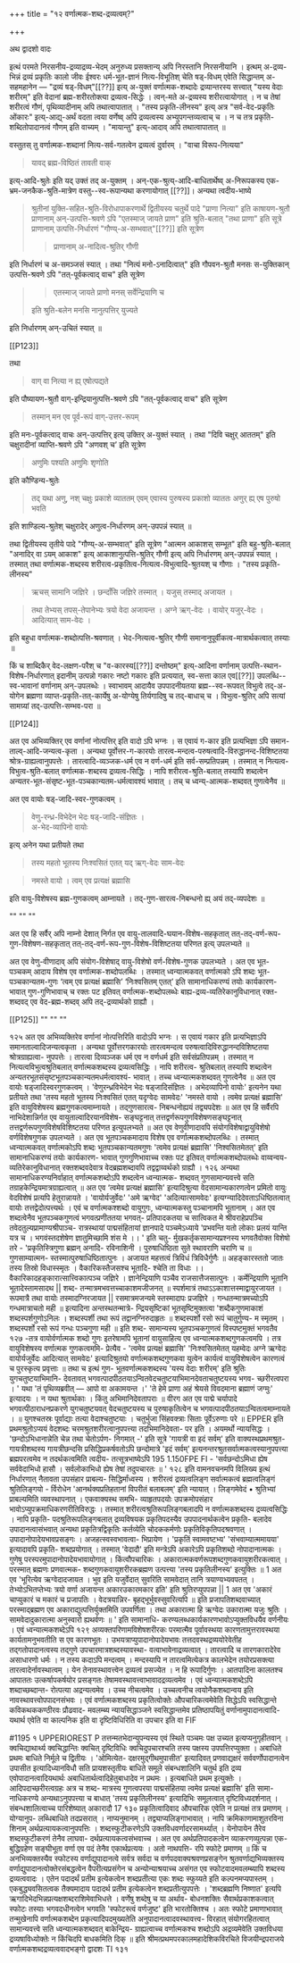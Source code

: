 +++
title = "१२ वर्णात्मक-शब्द-द्रव्यत्वम्?"

+++

अथ द्वादशो वादः

इत्थं परमते निरसनीय-द्रव्याद्रव्य-भेदम् अनुरुध्य प्रसक्तान्य् अपि निरस्तानि निरसनीयानि । इत्थम् अ-द्रव्य-भिन्नं द्रव्यं प्रकृतिः कालो जीवः ईश्वरः धर्म-भूत-ज्ञानं नित्य-विभूतिश् चेति षड्-विधम् एवेति सिद्धान्तम् अ-सहमहानेन — "द्रव्यं षड्-विधम्"[[??]] इत्य् अ-युक्तं वर्णात्मक-शब्दादेः द्रव्यान्तरस्य सत्त्वात् "यस्य वेदाः शरीरम्" इति वेदानां ब्रह्म-शरीरतोक्त्या द्रव्यत्व-सिद्धेः । त्वन्-मते अ-द्रव्यस्य शरीरत्वायोगात् । न च तेषां शरीरत्वं गौणं, पृथिव्यादीनाम् अपि तथात्वापातात् । "तस्य प्रकृति-लीनस्य" इत्य् अत्र "सर्व-वेद-प्रकृतिः ओंकारः" इत्य्-आद्य्-अर्थं वदता त्वया वर्णेष्व् अपि द्रव्यत्वस्य अभ्युपगन्तव्यत्वाच् च । न च तत्र प्रकृति-शब्दितोपादानत्वं गौणम् इति वाच्यम् । "मायान्तु" इत्य्-आदाव् अपि तथात्वापातात् ॥

वस्तुतस् तु वर्णात्मक-शब्दानां नित्य-सर्व-गतत्वेन द्रव्यत्वं दुर्वारम् । "वाचा विरूप-नित्यया"  

> यावद् ब्रह्म-विष्ठितं तावती वाक्

इत्य्-आदि-श्रुतेः इति यद् उक्तं तद् अ-युक्तम् । अन्-एक-श्रुत्य्-आदि-बाधितार्थेष्व् अ-निरूपकस्य एक-भ्रम-जनकैक-श्रुति-मात्रेण वस्तु--स्व-रूपान्यथा करणायोगात् [[??]]। अन्यथा त्वदीय-भाष्ये 

> श्रुतीनां युक्ति-सहित-श्रुति-विरोधापाकरणार्थे द्वितीयस्य चतुर्थे पादे "प्राणा नित्या" इति काषायण-श्रुतौ प्राणानाम् अन्-उत्पत्ति-श्रवणे ऽपि "एतस्माज् जायते प्राण" इति श्रुति-बलात् "तथा प्राणा" इति सूत्रे प्राणानाम् उत्पत्ति-निर्धारणं "गौण्य्-अ-सम्भवात्"[[??]] इति सूत्रेण 
>
>> प्राणानाम् अ-नादित्व-श्रुतिर् गौणी
>
इति निर्धारणं च अ-समञ्जसं स्यात् । तथा "नित्यं मनो-ऽनादित्वात्" इति गौपवन-श्रुतौ मनसः स-युक्तिकान् उत्पत्ति-श्रवणे ऽपि "तत्-पूर्वकत्वाद् वाच" इति सूत्रेण 
>
>> एतस्माज् जायते प्राणो मनस् सर्वेन्द्रियाणि च
>
> इति श्रुति-बलेन मनसि नानुत्पत्तिर् युज्यते

इति निर्धारणम् अन्-उचितं स्यात् ॥

[[P123]]

तथा 

> वाग् वा नित्या न ह्य् एषोत्पद्यते 

इति पौष्यायण-श्रुतौ वाग्-इन्द्रियानुत्पत्ति-श्रवणे ऽपि "तत्-पूर्वकत्वाद् वाच" इति सूत्रेण 

> तस्मान् मन एव पूर्व-रूपं वाग्-उत्तर-रूपम्

इति मनः-पूर्वकत्वाद् वाचः अन्-उत्पत्तिर् इत्य् उक्तिर् अ-युक्तं स्यात् । तथा "दिवि चक्षुर् आततम्" इति चक्षुरादीनां व्याप्ति-श्रवणे ऽपि "अणवश् च’ इति सूत्रेण 

> अणुमिः पश्यति अणुमिः शृणोति

इति कौण्डिन्य-श्रुतेः 

> तद् यथा अणु, नश् चक्षुः प्रकाशे व्याततम् एवम् एवास्य पुरुषस्य प्रकाशो व्याततः अणुर् ह्य् एष पुरुषो भवति

इति शाण्डिल्य-श्रुतेश् चक्षुरादेर् अणुत्व-निर्धारणम् अन्-उपपन्नं स्यात् ॥

तथा द्वितीयस्य तृतीये पादे "गौण्य्-अ-सम्भवात्" इति सूत्रेण "आत्मन आकाशस् सम्भूत" इति बहु-श्रुति-बलात् "अनादिर् वा ऽयम् आकाश" इत्य् आकाशानुत्पत्ति-श्रुतिर् गौणी इत्य् अपि निर्धारणम् अन्-उपपन्नं स्यात् । तस्मात् तथा वर्णात्मक-शब्दस्य शरीरत्व-प्रकृतित्व-नित्यत्व-विभुत्वादि-श्रुतयश् च गौणाः । "तस्य प्रकृति-लीनस्य" 

> ऋचस् सामानि जज्ञिरे । छन्दाँसि जज्ञिरे तस्मात् । यजुस् तस्माद् अजायत ।

> तथा तेभ्यस् तपस्-तेपानेभ्यः त्रयो वेदा अजायन्त । अग्ने ऋग्-वेदः । वायोर् यजुर्-वेदः । आदित्यात् साम-वेदः ।

इति बहुधा वर्णात्मक-शब्दोत्पत्ति-श्रवणात् । भेद-नित्यत्व-श्रुतिर् गौणी समानानुपूर्वीकत्व-मात्रार्थकत्वात् तस्याः ॥

किं च शाब्दिकैर् वेद-लक्षण-परैश् च "व-कारस्य[[??]] दन्तोष्ठम्" इत्य्-आदिना वर्णानाम् उत्पत्ति-स्थान-विशेष-निर्धारणात् इदानीम् उत्पन्नो गकारः नष्टो गकारः इति प्रत्ययात्, स्व-सत्ता काल एव[[??]] उपलब्धि--स्व-भावानां वर्णानाम् अन्-उपलब्धेः । स्वाभावम् आदायैव उपपादनीयतया ब्रह्म--स्व-रूपवत् विभुत्वे तद्-अ-योगेन ब्रह्मणा व्याप्त-प्रकृति-तत्-कार्येषु अ-योग्येषु तिर्यगादिषु च तद्-बाधाच् च । विभुत्व-श्रुतिर् अपि सत्यां सामग्र्यां तद्-उत्पत्ति-सम्भव-परा ॥

[[P124]]

अत एव अभिव्यक्तिर् एव वर्णानां नोत्पत्तिर् इति वादो ऽपि भग्नः । स एवायं ग-कार इति प्रत्यभिज्ञा ऽपि समान-ताल्व्-आदि-जन्यत्व-कृता । अन्यथा पूर्वोत्तर-ग-कारयोः तारत्व-मन्दत्व-परुषत्वादि-विरुद्धानन्द-विशिष्टतया श्रोत्र-ग्राह्यत्वानुपपत्तेः । तारत्वादि-व्यञ्जक-धर्म एव न वर्ण-धर्म इति सर्व-सम्प्रतिपन्नम् । तस्मात् न नित्यत्व-विभुत्व-श्रुति-बलात् वर्णात्मक-शब्दस्य द्रव्यत्व-सिद्धिः । नापि शरीरत्व-श्रुति-बलात् तस्यापि शब्दत्वेन अन्यतर-भूत-संसृष्ट-भूत-पञ्चकान्यतम-धर्मत्वावश्यं भावात् । तच् च ध्वन्य्-आत्मक-शब्दवत् गुणत्वेनैव ॥

अत एव वायोः षड्-जादि-स्वर-गुणकत्वम् । 

> वेणु-रन्ध्र-विभेदेन भेदः षड्-जादि-संज्ञितः ।  
अ-भेद-व्यापिनो वायोः

इत्य् अनेन यथा प्रतीयते तथा 

> तस्य महतो भूतस्य निःश्वसितं एतत् यद् ऋग्-वेदः साम-वेदः 

> नमस्ते वायो । त्वम् एव प्रत्यक्षं ब्रह्मासि

इति वायु-विशेषस्य ब्रह्म-गुणकत्वम् आम्नायते । तद्-गुण-सारत्व-निबन्धनो ह्य् अयं तद्-व्यपदेशः ॥

""
""
""

अत एव हि सर्वैर् अपि नाम्नो देशात् निर्गत एव वायु-तालवादि-घयान-विशेष-सहकृतात् तत्-तद्-वर्ण-रूप-गुण-विशेषण-सहकृतात् तत्-तद्-वर्ण-रूप-गुण-विशेष-विशिष्टतया परिणत इत्य् उपलभ्यते ॥

अत एव वेणु-वीणादाव् अपि संयोग-विशेषाद् वायु-विशेषो वर्ण-विशेष-गुणक उपलभ्यते । अत एव भूत-पञ्चकम् आदाय विशेष एव वर्णात्मक-शब्दोपलब्धिः । तस्मात् ध्वन्यात्मकवत् वर्णात्मको ऽपि शब्दः भूत-पञ्चकान्यतम-गुणः ‘त्वम् एव प्रत्यक्षं ब्रह्मासि’ ‘निःश्वसितम् एतत्’ इति सामानाधिकरण्यं तयोः कार्यकारण-भावात् गुण-गुणिभावाच् च रक्तः पट इतिवत् वर्णात्मक-शब्दोपलब्धेः बाह्य-द्रव्य-व्यतिरेकानुविधानात् रक्त-शब्दवद् एव वेद-ब्रह्म-शब्दव् अपि तद्-द्रव्यार्थको ग्राह्यौ ।

[[P125]]
""
""
""

१२५ 
अत एव अभिव्यक्तिरेव वर्णानां नोत्पत्तिरिति वादोऽपि भग्नः । स एवायं गकार इति प्रत्यभिज्ञाऽपि समानताल्वादिजन्यत्वकृता । अन्यथा पूर्वोत्तरगकारयोः तारत्वमन्दत्व परुषत्वादिविरुद्धानन्दविशिष्टतया श्रोत्रग्राह्यत्वा- नुपपत्तेः । तारत्वा दिव्यञ्जक धर्म एव न वर्णधर्म इति सर्वसंप्रतिपन्नम् । तस्मात् न नित्यत्वविभुत्वश्रुतिबलात् वर्णात्मकशब्दस्य द्रव्यत्वसिद्धिः । नापि शरीरत्व- श्रुतिबलात् तस्यापि शब्दत्वेन अन्यतरभूतसंसृष्टभूतपञ्चकान्यतमधर्मत्वावश्यं- भावात् । तच्च ध्वन्यात्मकशब्दवत् गुणत्वेनैव ॥ 
अत एव वायोः षड्जादिस्वरगुणकत्वम् । 'वेणुरन्ध्रविभेदेन भेदः षड्जादिसंज्ञितः । अभेदव्यापिनो वायोः' इत्यनेन यथा प्रतीयते तथा 'तस्य महतो भूतस्य निःश्वसितं एतत् यदृग्वेदः सामवेदः' 'नमस्ते वायो । त्वमेव प्रत्यक्षं ब्रह्मासि' इति वायुविशेषस्य ब्रह्मगुणकत्वमाम्नायते । तद्गुणसारत्व- निबन्धनोह्ययं तद्व्यपदेशः ॥ 
अत एव हि सर्वैरपि नाभिदेशान्निर्गत एव वायुताल्वादिरयानविशेष- सङ्घट्टनात् तत्तद्वर्णरूपगुणविशेषणसङ्घट्टनात् तत्तद्वर्णरूपगुणविशेषविशिष्टतया परिणत इत्युपलभ्यते ॥ 
अत एव वेणुवीणादावपि संयोगविशेषाद्वायुविशेषो वर्णविशेषगुणक उपलभ्यते । अत एव भूतपञ्चकमादाय विशेष एव वर्णात्मकशब्दोपलब्धिः । तस्मात् ध्वन्यात्मकवत् वर्णात्मकोऽपि शब्दः भूतपञ्चकान्यतमगुणः 'त्वमेव प्रत्यक्षं ब्रह्मासि' 'निश्वसितमेतत्' इति सामानाधिकरण्यं तयोः कार्यकारण- भावात् गुणगुणिभावाच्च रक्तः पट इतिवत् वर्णात्मकशब्दोपलब्धेः वाय्वन्वय- व्यतिरेकानुविधानात् रक्तशब्दवदेवात्र वेदब्रह्मशब्दावपि तद्वद्वाय्वर्थको ग्राह्यौ । 
१२६ 
अन्यथा सामानाधिकरण्यनिर्वाहात् वर्णात्मकशब्दोऽपि शब्दत्वेन ध्वन्यात्मक- शब्दवत् गुणसामान्यवत्त्वे सति तग्राहकेन्द्रियमात्रग्राह्यत्वात् ॥ 
अत एव ‘त्वमेव प्रत्यक्षं ब्रह्मासि' इत्यादिश्रुत्या वेदसामान्यकारणत्वेन प्रमितो वायुः वेदविशेषं प्रत्यपि हेतुरान्नायते । 'वायोर्यजुर्वेदः' 'अमे ऋग्वेद' 'अदित्यात्सामवेदः' इत्यग्न्यादिदेवताऽधिष्ठितत्वात् वायोः तत्तद्वेदोत्पत्त्यर्थः । 
एवं च वर्णात्मकश्शब्दो वायुगुगः, ध्वन्यात्मकस्तु पञ्चानामपि भूतानाम् । अत एव शब्दत्वेनैव भूतपञ्चकगुणत्वं भगवत्प्रणीततया भगवत्- प्रतिपादकतया च सात्विकत मे श्रीवराहेप्रपञ्चि तवेदतुल्यप्रामाण्यश्रीपाञ्च- रात्रस्थायां पाद्मसंहितायां ज्ञानपादे पञ्चमेऽध्याये 'प्रभवन्ति यतो लोकाः प्रलयं यान्ति यत्र च । भगवंस्तदशेषेण ज्ञातुमिच्छामि शंस मे ।। ' इति चतु- र्मुखकर्तृकसामान्यप्रश्नस्य भगवतैवोक्त विशेषो तरे - 'प्रकृतिस्त्रिगुणा ब्रह्मन् अनादि- रविनाशिनी । पुरुषाधिष्ठिता सुते स्थावराणि चराणि च ॥ गुणसाम्यात्मन- स्तस्मात्पुरुषाधिष्ठितात्पुनः । अजायत महत्तत्वं त्रिविधं त्रिविधैर्गुणैः ॥ अहङ्कारस्ततो जातः तस्य तिस्रो विधास्स्मृतः । वैकारिकस्तैजसश्च भूतादि- श्चेति ता विधाः ।। वैकारिकादहङ्कारात्सात्त्विकात्पञ्च जज्ञिरे । ज्ञानेन्द्रियाणि पञ्चैव राजसात्तैजसात्पुनः । कर्मेन्द्रियाणि भूतानि भूतादेस्तामसादथ || शब्द- तन्मात्रमभवत्तच्चाकाशमजीजनत् ॥ स्पर्शमात्रं तथाऽऽकाशात्तस्माद्वायुरजायत । रूपमात्रै तथा वायोः तस्मादग्निरजायत || रसमात्रमजन्यमे स्तस्मादापः प्रजज्ञिरे । गन्धतन्मात्रमच्योऽपि गन्धमात्राचतो मही ॥ इत्यादिना अन्तस्थतन्मात्रे- न्द्रियसृष्टिकां भूतसृष्टिमुक्तत्वा 'शब्दैकगुणमाकाशं शब्दस्पर्शगुणोऽनिलः । शब्दस्पर्शी तथा रूपं तद्वानग्निरुदाहृतः ॥ शब्दस्पर्शो रसो रूपं चातुर्गुण्य- म स्मृतम् । शब्दस्पर्शो रसो रूपं गन्धः पञ्चगुणा मही ॥ इति शब्द- सामान्यस्य भूतपञ्चकगुणत्वं विस्पष्टमुक्तं भगवतैव 
१२७ 
-तत्र वायोर्वर्णात्मक शब्दो गुणः इतरेषामपि भूतानां वायुसाहित्य एव ध्वन्यात्मकशब्दगुणकत्वमपि । तत्र वायुविशेषस्य वर्णात्मक गुणकत्वममि- प्रेत्यैव - 'त्वमेव प्रत्यक्षं ब्रह्मासि' 'निःश्वसितमेतत् यहम्वेदः अग्ने ऋग्वेदः वायोर्यजुर्वेदः आदित्यात् सामवेदः' इत्यादिश्रुतयो वर्णात्मकशब्दगुणकवा युत्वेन कार्यत्वं वायुविशेषत्वेन कारणत्वं च पुरस्कृत्य प्रवृत्ताः ॥ तथा च इत्थं गुण- भूतवर्णात्मकशब्दस्य 'यस्य वेदाः शरीरम्' इति श्रुतिः युगचतुष्टयाभिमानि- देवतावत् भगवत्पादपीठतयाऽन्वितवेदचतुष्टयाभिमानदेवताचतुष्टयस्य भगव- च्छरीरत्वपरा । ' यथा 'तं पृथिव्यब्रवीत् — आपो वा अकामयन्त ।' 'ते हेमे प्राणा अहं श्रेयसे विवदमाना ब्रह्माणं जग्मुः' इत्यादयः । न यथा श्रुतार्थकाः । किंतु अभिमानिदेवतापराः ॥ 
वीरग 
अत एव पाद्मे चर्यापादे भगवत्पीठाराधनप्रकरणे युगचतुष्टयवत् वेदचतुष्टयस्य च पुरुषाकृतित्वेन च भगवत्पादपीठतयाऽन्वितत्वमाम्नायते । 
॥ युगश्चतस्रः पूर्वाद्याः तत्या वेदाश्चतुष्टयाः । 
चतुर्भुजा सिंहवक्त्राः सिताः पूर्वेऽरुणाः परे ॥ 
EPPER 
इति प्रथमश्रुतोऽप्ययं वेदशब्दः चरमश्रुतशरीरत्वानुपपत्त्या तदभिमानिदेवता- पर इति । अयमर्थो न्यायसिद्धः । 'छन्दोऽभिधानान्नेति चेन्न तथा चेतोऽर्पण- निगमात् -' इति सूत्रे 'गायत्री वा इदं सर्वम्' इति वाक्यस्थप्रथमश्रुत- गायत्रीशब्दस्य गायत्रीछन्दसि प्रसिद्धिप्रकर्षवतोऽपि छन्दोमात्रे 'इदं सर्वम्' इत्यनन्तरश्रुतसर्वात्मकत्वस्यानुपपत्त्या ब्रह्मपरत्वमेव न तदर्थकत्वमिति त्वदीय- 
तत्सूत्रभाष्येऽपि 
195 1.150FPE FI - 'सर्वछन्दोऽमिधा ह्येष सर्ववेदाभिधो हासौ । 
सर्वलोकाभिधो ह्येष तेषां तदुपचारतः ॥ ' 
१२८ 
इति वामनवचनमपि विलिख्य इत्थं निर्धारणात् नैतावता उपसंहार प्राबल्य- सिद्धिर्मांध्वस्य । शरीरत्वं द्रव्यत्वलिङ्ग सर्वात्मकत्वं ब्रह्मत्वलिङ्गं श्रुतिलिङ्गयो - र्विरोधेन 'आनर्थक्यप्रतिहतानां विपरीतं बलाबलम्' इति न्यायात् । लिङ्गमेवेदं 
• श्रुतिभ्यां प्राबल्यमिति व्यवस्थापनात् । एकवाक्यस्थ समभि- व्याहृतपदयोः उपक्रमोपसंहार भावोऽप्युपक्रमाधिकरणरीतिविरुद्धः । तस्मात् शरीरत्वश्रुतिरूपलिङ्गबलादपि न वर्णात्मकशब्दस्य द्रव्यत्वसिद्धिः । नापि प्रकृति- पदश्रुतिरूपलिङ्गबलात् द्रव्यविषयक प्रकृतिपदस्यैव उपपादनार्थकत्वेन प्रकृति- बलादेव उपादानत्वासंभवात् अन्यथा प्रकृतित्रद्विकृतिः कर्तव्येति चोदककर्मणोः प्रकृतिविकृतिपदश्रवणात् । उपादानोपादेयभावप्रसङ्गः । अजहत्स्वस्वभावत्वा- भिप्रायेण । 'प्रकृतिं स्वामवष्टभ्य' 'संभवाम्यात्ममायया' इत्यादावपि प्रकृति- शब्दप्रयोगात् । तस्मात् 'वेदादौ' इति मन्त्रेऽपि अकारेऽपि प्रकृतिशब्दो नोपादानात्मकः । गुणेषु परस्परमुपादानोपादेयभावायोगात् । किंत्वौपचारिकः । अकारात्मकवर्णरूपशब्दगुणकवायुशरीरकत्वात् । परस्मात् ब्रह्मणः प्रणवात्मक- शब्दगुणकवायुशरीरकब्रह्मण उत्पत्त्या 'तस्य प्रकृतिलीनस्य' इत्युक्तिः ॥ 
1 
अत एव 'भूरित्येव ऋग्वेदादजायत । भुव इति यजुर्वेदात् सुवरिति सामवेदात् तानि त्रयाण्यभ्यवपतत् । तेभ्योऽभितप्तेभ्यः त्रयो वर्णा अजायन्त अकारउकारमकार इति' इति श्रुतिरप्युपपन्ना || 
1 
अत एव 'अकारं चाप्युकारं च मकारं च प्रजापतिः । वेदत्रयान्निर- बृहद्भूर्भुवस्सुवरित्यपि ॥ इति प्रजापतिशब्दवाच्यात् परस्माद्ब्रह्मण एव अकाराद्युत्पत्तिर्युक्तमिति उपवर्णिता । तथा अकारात्मा हि ऋग्वेदः उकारात्मा यजुः श्रुतिः । सामवेदादुकारात्मा अनुस्वारो ह्यथर्वणः ॥ ' इति सामानाधि- करण्यलब्धकार्यकारणभावोऽप्युक्तविधयैव वर्णनीयः । एवं ध्वन्यात्मकशब्देऽपि 
१२९ 
अव्यक्तपरिणामविशेषशरीरकः परमात्मैव पूर्वावस्थया कारणतामुत्तरावस्थया कार्यतामनुभवतीति स एव कारणभूतः । उभयत्राप्युपादानोपादेयभावः तत्तदवस्थद्रव्ययोरेवेतीह तद्गतोपादानत्वस्य तद्गुणे उपचारमात्रशब्दस्यावस्था- वत्वाभावेनाद्रव्यत्वात् । तारत्वादि च तारगकारादेरेव असाधारणो धर्मः । न तस्य कदाऽपि मन्दत्वम् । मन्दस्यापि न तारत्वमित्येकत्र कालभेदेन तयोरप्रसक्त्या तारत्वादेर्नावस्थात्वम् । येन तेनावस्थावत्त्वेन द्रव्यत्वं प्रसज्येत । न हि रूपादिर्गुणः । आतपादिना कालतश्च आपाततः उत्कर्षापकर्षयोर प्रसङ्गतः तेषामवस्थावत्त्वाभावादद्रव्यत्वमेव । एवं ध्वन्यात्मकशब्देऽपि शब्दाच्छब्दान्त- रोत्पत्या अद्रन्यत्वमेव । उच्च नीचत्वमेव । उच्चत्वनीच त्वयोनैकशब्दान्वय इति नावस्थावत्त्वोपपादनसंभवः । एवं वर्णात्मकशब्दस्य प्रकृतित्वोक्तेः औपचारिकत्वमेवेति सिद्धेऽपि स्वसिद्धान्ते कविकथककण्ठीरवः प्रौढवाद- मवलम्ब्य न्यायसिद्धाञ्जने स्वसिद्धान्तमेव प्रतिष्ठापयितुं वर्णानामुपादानत्वादि- यथार्थ एवेति वा काल्पनिक इति वा दृष्टिविधिरिति वा उपचार इति वा 
FIF 

\#1195 १ 
UPPERIOREST 
P 
तत्तन्मतभेदान्युपन्यस्य एवं स्थिते पञ्चमः पक्ष उच्यत इत्यप्यनुगृहीतवान् । क्वचिद्याथार्थ्य क्वचिद्धान्तिः क्वचित् दृष्टिविधिः क्वचिदुपचारश्चति तस्य पक्षस्य उपपत्तिरप्युक्ता । अबाधिते प्रथमः बाधिते निर्मूले च द्वितीयः । 'ओमित्येत- दक्षरमुद्गीथमुपासीत' इत्यादिवत् प्रणवाद्यक्षरं सर्ववर्णोपादानत्वेन उपासीत इत्यादिध्यानविधौ सति प्रायशस्तृतीयः बाधिते समूले संबन्धशालिनि चतुर्थ इति द्रव्य एवोपादानत्वादियथार्थः अबाधितार्थत्वादिहेतुबाधादेव न प्रथमः । इत्यबाधिते प्रथम इत्युक्तेः । आदिपदाच्छरीरत्वग्रहः अत्र च शब्द- मात्रस्य गुणत्वपरया पाद्मसंहितया त्वमेव प्रत्यक्षं ब्रह्मासि' इति सामा- नाधिकरण्ये अन्यथाऽनुपपत्त्या च बाधात् 'तस्य प्रकृतिलीनस्य' इत्यादिभिः समूलत्वात् दृष्टिविध्यदर्शनात् । संबन्धशालित्वाच्च पारिशेष्यात् अकारादौ 
17 
१३० 
प्रकृतित्वादिवाद औपचारिक एवेति न प्रत्यक्षं तत्र प्रमाणम् । योग्यानुप- लब्धिबाधिते तदप्रसरात् । नाप्यनुमानम् । तद्व्याप्यलिङ्गाभावात् । नापि क्रमिकाणामाशुतरविना शिनाम् अर्थप्रत्यायकत्वानुपपत्तिः । शब्दस्फुटीकरणेऽपि उक्तविधवर्णादरसामर्थ्यात् । येनोपायेन तैरेव शब्दस्फुटीकरणं तेनैव लाघवा- दर्थप्रत्यायकत्वसंभवाच्च । अत एव अर्थप्रतिपादकत्वेन व्याकरणव्युत्पन्ना एक- बुद्धिग्रहेण सङ्घीभूता वर्णा एव पदं तेनैव एकार्थप्रत्ययः । अतो नाथपत्ति- रपि स्फोटे प्रमाणम् ॥ 
किं च अनभिव्यक्तस्यैव स्फोटस्य वर्णाद्युपादानत्वे सर्वत्र सर्वदा च वर्णपदवाक्यश्रवणप्रसङ्गेन श्रुतवर्णाद्यभिव्यक्तस्य वर्णाद्युपादानत्वोक्तेरसंबद्धत्वेन वैपरीत्यप्रसंगेन च अन्योन्याश्रयाच्च असंगत एव स्फोटवादमवलम्ब्यापि शब्दस्य द्रव्यत्ववादः । एतेन पदादर्थं प्रतीम इत्येकत्वेन शब्दप्रतीत्या एकः शब्दः स्फुय्यते इति कल्पनमप्यपास्तम् । एकबुद्ध्यवसितत्वक तैक्यमादाय पदादर्थ प्रतीम इत्येकत्वेन शब्दप्रतीत्युपपत्तेः । 'शब्दब्रह्मणि निष्णात' इत्यपि ऋगादिभेदभिन्नप्रत्यक्षशब्दराशिमेवाभिधत्ते । वर्णेषु शब्देषु च या अर्थाव- बोधनशक्तिः सैवार्थप्रकाशकत्वात् स्फोटः तस्याः भगवदधीनत्वेन भगवति 'स्फोटस्त्वं वर्णजुष्ट' इति भारतोक्तिश्च । अतः स्फोटे प्रमाणाभावात् तन्मुखेनापि वर्णात्मकशब्देन प्रकृत्यादिपदमुख्यतेति अनुपादानत्वादवस्थावत्त्व- विरहात् संयोगरहितत्वात् सामान्यवत्त्वे सति ध्वन्यात्मकशब्दवत् बाकेन्द्रिय- ग्राह्यत्वाच्च वर्णात्मकश्च शब्दोऽपि अद्रव्यमेवेति उक्तविधया द्रव्यषाविध्योक्तेः न किंचिदपि बाधकमिति दिक् ॥ 
इति श्रीमत्प्रथमपरकालमहादेशिकविरचिते विजयीन्द्रपराजये 
वर्णात्मकशब्दद्रव्यत्ववादभङ्गो द्वादशः 
TI 
१३१ 
